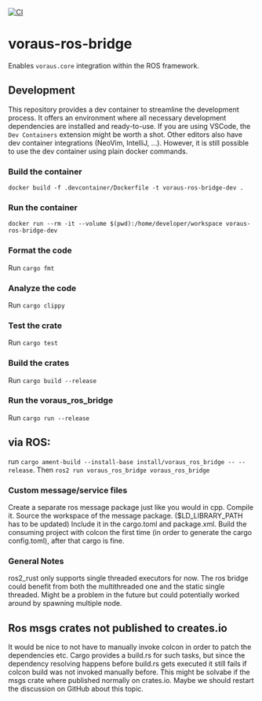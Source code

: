 [![CI](https://github.com/vorausrobotik/voraus-ros-bridge/actions/workflows/ci.yml/badge.svg?branch=main)](https://github.com/vorausrobotik/voraus-ros-bridge/actions/workflows/ci.yml)

# voraus-ros-bridge

Enables `voraus.core` integration within the ROS framework.

## Development

This repository provides a dev container to streamline the development process.
It offers an environment where all necessary development dependencies are installed and ready-to-use.
If you are using VSCode, the `Dev Containers` extension might be worth a shot. Other editors also have dev container
integrations (NeoVim, IntelliJ, ...).
However, it is still possible to use the dev container using plain docker commands.

### Build the container

`docker build -f .devcontainer/Dockerfile -t voraus-ros-bridge-dev .`

### Run the container

`docker run --rm -it --volume $(pwd):/home/developer/workspace voraus-ros-bridge-dev`

### Format the code

Run `cargo fmt`

### Analyze the code

Run `cargo clippy`

### Test the crate

Run `cargo test`

### Build the crates

Run `cargo build --release`

### Run the voraus_ros_bridge

Run `cargo run --release`

## via ROS:

run `cargo ament-build --install-base install/voraus_ros_bridge -- --release`.
Then `ros2 run voraus_ros_bridge voraus_ros_bridge`

### Custom message/service files

Create a separate ros message package just like you would in cpp.
Compile it.
Source the workspace of the message package. ($LD_LIBRARY_PATH has to be updated)
Include it in the cargo.toml and package.xml.
Build the consuming project with colcon the first time (in order to generate the cargo config.toml), after that cargo is fine.


### General Notes

ros2_rust only supports single threaded executors for now.
The ros bridge could benefit from both the multithreaded one and the static single threaded.
Might be a problem in the future but could potentially worked around by spawning multiple node.

## Ros msgs crates not published to creates.io
It would be nice to not have to manually invoke colcon in order to patch the dependencies etc.
Cargo provides a build.rs for such tasks, but since the dependency resolving happens before build.rs gets executed
it still fails if colcon build was not invoked manually before. This might be solvabe if the msgs crate where published 
normally on crates.io. Maybe we should restart the discussion on GitHub about this topic.